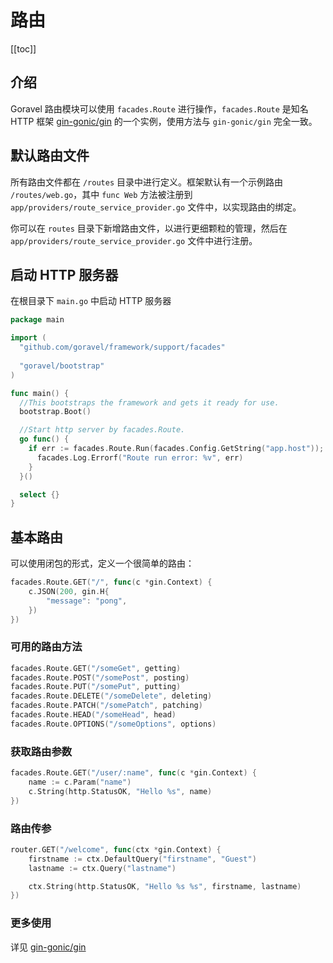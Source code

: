 # 路由

[[toc]]

## 介绍

Goravel 路由模块可以使用 `facades.Route` 进行操作，`facades.Route` 是知名 HTTP 框架 [gin-gonic/gin](https://github.com/gin-gonic/gin) 的一个实例，使用方法与 `gin-gonic/gin` 完全一致。

## 默认路由文件

所有路由文件都在 `/routes` 目录中进行定义。框架默认有一个示例路由 `/routes/web.go`，其中 `func Web` 方法被注册到 `app/providers/route_service_provider.go` 文件中，以实现路由的绑定。

你可以在 `routes` 目录下新增路由文件，以进行更细颗粒的管理，然后在 `app/providers/route_service_provider.go` 文件中进行注册。

## 启动 HTTP 服务器

在根目录下 `main.go` 中启动 HTTP 服务器

```go
package main

import (
  "github.com/goravel/framework/support/facades"
  
  "goravel/bootstrap"
)

func main() {
  //This bootstraps the framework and gets it ready for use.
  bootstrap.Boot()

  //Start http server by facades.Route.
  go func() {
    if err := facades.Route.Run(facades.Config.GetString("app.host")); err != nil {
      facades.Log.Errorf("Route run error: %v", err)
    }
  }()

  select {}
}
```

## 基本路由

可以使用闭包的形式，定义一个很简单的路由：

```go
facades.Route.GET("/", func(c *gin.Context) {
    c.JSON(200, gin.H{
        "message": "pong",
    })
})
```

### 可用的路由方法

```go
facades.Route.GET("/someGet", getting)
facades.Route.POST("/somePost", posting)
facades.Route.PUT("/somePut", putting)
facades.Route.DELETE("/someDelete", deleting)
facades.Route.PATCH("/somePatch", patching)
facades.Route.HEAD("/someHead", head)
facades.Route.OPTIONS("/someOptions", options)
```

### 获取路由参数

```go
facades.Route.GET("/user/:name", func(c *gin.Context) {
    name := c.Param("name")
    c.String(http.StatusOK, "Hello %s", name)
})
```

### 路由传参

```go
router.GET("/welcome", func(ctx *gin.Context) {
    firstname := ctx.DefaultQuery("firstname", "Guest")
    lastname := ctx.Query("lastname")

    ctx.String(http.StatusOK, "Hello %s %s", firstname, lastname)
})
```

### 更多使用

详见 [gin-gonic/gin](https://github.com/gin-gonic/gin)

